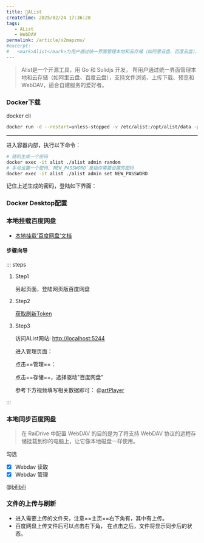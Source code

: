 ```yaml
---
title: 🥕AList
createTime: 2025/02/24 17:36:28
tags:
   - AList
   - WebDAV
permalink: /article/x2mapzmu/
#excerpt:
#   <mark>Alist</mark>为用户通过统一界面管理本地和云存储（如阿里云盘、百度云盘），支持文件浏览、上传下载、预览和 WebDAV，适合自建服务的爱好者。
---
```

> Alist是一个开源工具，用 Go 和 Solidjs 开发，
> 帮用户通过统一界面管理本地和云存储（如阿里云盘、百度云盘），支持文件浏览、上传下载、预览和 WebDAV，适合自建服务的爱好者。
<RepoCard repo="AlistGo/alist" />

### Docker下载
docker cli
```bash
docker run -d --restart=unless-stopped -v /etc/alist:/opt/alist/data -p 5244:5244 -e PUID=0 -e PGID=0 -e UMASK=022 --name="alist" xhofe/alist:latest
```
---
进入容器内部，执行以下命令：
```bash
# 随机生成一个密码
docker exec -it alist ./alist admin random
# 手动设置一个密码,`NEW_PASSWORD`是指你需要设置的密码
docker exec -it alist ./alist admin set NEW_PASSWORD
```
记住上述生成的密码，登陆如下界面：
<ImageCard
image = "https://cdn.jsdelivr.net/gh/paiad/picture-bed@main/img/docker-alist-e3.png"
/>

### Docker Desktop配置
<ImageCard 
image = "https://cdn.jsdelivr.net/gh/paiad/picture-bed@main/img/docker-alist-e2.png"
width = 70% />

### 本地挂载百度网盘
- [本地挂载'百度网盘'文档](https://alist.nn.ci/zh/guide/drivers/baidu.html)
#### 步骤向导
::: steps
1. Step1

    另起页面，登陆网页版百度网盘

2. Step2

    [获取刷新Token](https://alist.nn.ci/tool/baidu/callback.html)


3. Step3

   访问AList网站: [http://localhost:5244](http://localhost:5244)

   进入管理页面：

   点击==管理==：
   <ImageCard
   image = "https://cdn.jsdelivr.net/gh/paiad/picture-bed@main/img/docker-alist-e4.png"
   />
   <ImageCard
   image = "https://cdn.jsdelivr.net/gh/paiad/picture-bed@main/img/docker-alist-e5.png"
   />

   点击==存储==，选择驱动"百度网盘"
   <ImageCard
   image = "https://cdn.jsdelivr.net/gh/paiad/picture-bed@main/img/docker-alist-e6.png"
   />

    参考下方视频填写相关数据即可：
    @[artPlayer](https://r2.izyt.cc/alist/baidu/%E7%99%BE%E5%BA%A6%E5%AE%98%E6%96%B9%E6%8E%A5%E5%8F%A3.mp4)


:::

### 本地同步百度网盘
>在 RaiDrive 中配置 WebDAV 的目的是为了将支持 WebDAV 协议的远程存储挂载到你的电脑上，让它像本地磁盘一样使用。

勾选
- [x] Webdav 读取
- [x] Webdav 管理
<ImageCard
image = "https://cdn.jsdelivr.net/gh/paiad/picture-bed@main/img/docker-alist-e7.png"
/>

@[bilibili](BV1ut4y1u7SM)

### 文件的上传与刷新
- 进入需要上传的文件夹，注意==主页==右下角有<Icon name = "icon-park:more-two"/>，其中有上传<Icon name = "hugeicons:cloud-upload"/>。
- 百度网盘上传文件后可以点击右下角<Icon name = "icon-park:more-two"/>， 在点击<Icon name = "tabler:refresh"/>之后，文件将显示同步后的状态。